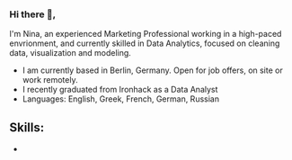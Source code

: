 ### Hi there 👋,

I'm Nina, an experienced Marketing Professional working in a high-paced envrionment, and currently skilled in Data Analytics, focused on cleaning data, visualization and modeling. 

 + I am currently based in Berlin, Germany. Open for job offers, on site or work remotely.
 + I recently graduated from Ironhack as a Data Analyst
 + Languages: English, Greek, French, German, Russian


## Skills:

 + 

<!--
**NinaVavr/NinaVavr** is a ✨ _special_ ✨ repository because its `README.md` (this file) appears on your GitHub profile.

Here are some ideas to get you started:

- 🔭 I’m currently working on ...
- 🌱 I’m currently learning ...
- 👯 I’m looking to collaborate on ...
- 🤔 I’m looking for help with ...
- 💬 Ask me about ...
- 📫 How to reach me: ...
- 😄 Pronouns: ...
- ⚡ Fun fact: ...
-->
